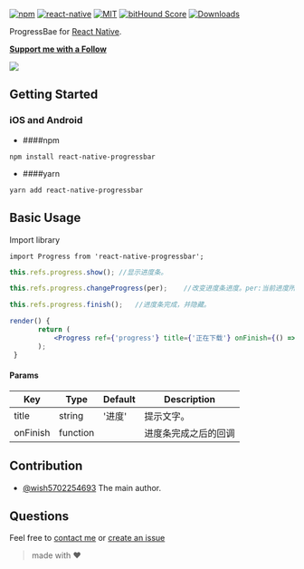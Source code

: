 [![npm][npm-badge]][npm]
 [![react-native][rn-badge]][rn]
 [![MIT][license-badge]][license]
 [![bitHound Score][bithound-badge]][bithound]
 [![Downloads](https://img.shields.io/npm/dm/rnkit-input.svg)](https://www.npmjs.com/package/rnkit-input)
 
 ProgressBae for [React Native][rn].
 
 [**Support me with a Follow**](https://github.com/wish570225463/followers)
 
 
 ![](https://github.com/wish570225463/react-native-progressbar/blob/master/image/ios.gif?raw=true)
 
 [npm-badge]: https://img.shields.io/npm/v/rnkit-input.svg
 [npm]: https://www.npmjs.com/package/rnkit-input
 [rn-badge]: https://img.shields.io/badge/react--native-v0.28-05A5D1.svg
 [rn]: https://facebook.github.io/react-native
 [license-badge]: https://img.shields.io/dub/l/vibe-d.svg
 [license]: https://raw.githubusercontent.com/rnkit/rnkit-input/master/LICENSE
 [bithound-badge]: https://www.bithound.io/github/rnkit/rnkit-input/badges/score.svg
 [bithound]: https://www.bithound.io/github/rnkit/rnkit-input

## Getting Started
 
### iOS and Android
 
 * ####npm
 
 `npm install react-native-progressbar`
 
 * ####yarn

 `yarn add react-native-progressbar`
 
 ## Basic Usage
 
 Import library
 
 ```
 import Progress from 'react-native-progressbar';
 ```
 ```jsx
 this.refs.progress.show();	//显示进度条。
 
 this.refs.progress.changeProgress(per);	//改变进度条进度。per:当前进度所占百分比
 
 this.refs.progress.finish();	//进度条完成，并隐藏。
 
 render() {
	    return (
	        <Progress ref={'progress'} title={'正在下载'} onFinish={() => {console.log('完成')}}/>
	    );
  }
 
 ```
 
 #### Params
 
 | Key | Type | Default | Description |
 | --- | --- | --- | --- |
 | title | string | '进度' |提示文字。|
 | onFinish | function |  |进度条完成之后的回调|
  
 ## Contribution
 
 - [@wish5702254693](mailto:5702254693@qq.com) The main author.
 
 ## Questions
 
 Feel free to [contact me](mailto:5702254693@qq.com) or [create an issue](https://github.com/wish5702254693/react-native-progressbar/issues/new)
 
 > made with ♥
